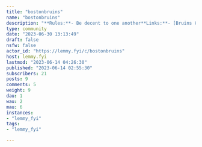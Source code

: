 ```yaml
---
title: "bostonbruins" 
name: "bostonbruins"
description: "**Rules:**- Be decent to one another**Links:**- [Bruins Homepage](https://www.nhl.com/bruins)- [Bruins Pro Shop](https://bostonproshop.com/shop-bruins/)-  [Bruins Wikipedia](https://en.wikipedia.org/wiki/Boston_Bruins)"
type: community
date: "2023-06-30 13:13:49"
draft: false
nsfw: false
actor_id: "https://lemmy.fyi/c/bostonbruins"
host: lemmy.fyi
lastmod: "2023-06-14 04:26:30"
published: "2023-06-14 02:55:30"
subscribers: 21
posts: 9
comments: 5
weight: 9
dau: 1
wau: 2
mau: 6
instances:
- "lemmy_fyi"
tags: 
- "lemmy_fyi"

---
```

